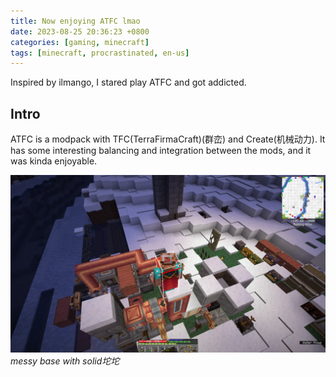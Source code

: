 ```yaml
---
title: Now enjoying ATFC lmao
date: 2023-08-25 20:36:23 +0800
categories: [gaming, minecraft]
tags: [minecraft, procrastinated, en-us]
---
```


Inspired by ilmango, I stared play ATFC and got addicted.

## Intro

ATFC is a modpack with TFC(TerraFirmaCraft)(群峦) and Create(机械动力). It has some interesting balancing and integration between the mods, and it was kinda enjoyable.

![Alt text](/assets/img/minecraft/2023-08-24_23.44.20.webp)
_messy base with solid坨坨_